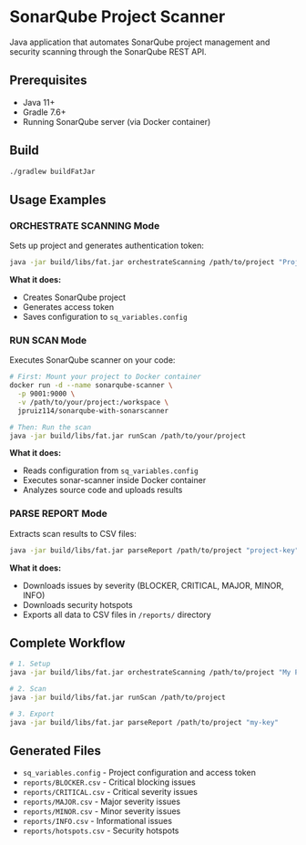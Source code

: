 # SonarQube Project Scanner

Java application that automates SonarQube project management and security scanning through the SonarQube REST API.

## Prerequisites

- Java 11+
- Gradle 7.6+
- Running SonarQube server (via Docker container)

## Build

```bash
./gradlew buildFatJar
```

## Usage Examples

### ORCHESTRATE SCANNING Mode

Sets up project and generates authentication token:

```bash
java -jar build/libs/fat.jar orchestrateScanning /path/to/project "Project Name" "project-key"
```

**What it does:**
- Creates SonarQube project
- Generates access token
- Saves configuration to `sq_variables.config`

### RUN SCAN Mode

Executes SonarQube scanner on your code:

```bash
# First: Mount your project to Docker container
docker run -d --name sonarqube-scanner \
  -p 9001:9000 \
  -v /path/to/your/project:/workspace \
  jpruiz114/sonarqube-with-sonarscanner

# Then: Run the scan
java -jar build/libs/fat.jar runScan /path/to/your/project
```

**What it does:**
- Reads configuration from `sq_variables.config`
- Executes sonar-scanner inside Docker container
- Analyzes source code and uploads results

### PARSE REPORT Mode

Extracts scan results to CSV files:

```bash
java -jar build/libs/fat.jar parseReport /path/to/project "project-key"
```

**What it does:**
- Downloads issues by severity (BLOCKER, CRITICAL, MAJOR, MINOR, INFO)
- Downloads security hotspots
- Exports all data to CSV files in `/reports/` directory

## Complete Workflow

```bash
# 1. Setup
java -jar build/libs/fat.jar orchestrateScanning /path/to/project "My Project" "my-key"

# 2. Scan
java -jar build/libs/fat.jar runScan /path/to/project

# 3. Export
java -jar build/libs/fat.jar parseReport /path/to/project "my-key"
```

## Generated Files

- `sq_variables.config` - Project configuration and access token
- `reports/BLOCKER.csv` - Critical blocking issues
- `reports/CRITICAL.csv` - Critical severity issues
- `reports/MAJOR.csv` - Major severity issues
- `reports/MINOR.csv` - Minor severity issues
- `reports/INFO.csv` - Informational issues
- `reports/hotspots.csv` - Security hotspots
